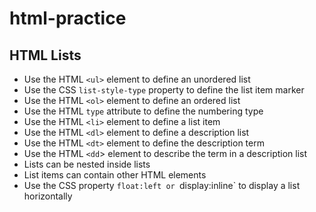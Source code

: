# html-practice

## HTML Lists
*  Use the HTML `<ul>` element to define an unordered list
*  Use the CSS `list-style-type` property to define the list item marker
*  Use the HTML `<ol>` element to define an ordered list
*  Use the HTML `type` attribute to define the numbering type
*  Use the HTML `<li>` element to define a list item
*  Use the HTML `<dl>` element to define a description list
*  Use the HTML `<dt>` element to define the description term
*  Use the HTML `<dd`> element to describe the term in a description list
*  Lists can be nested inside lists
*  List items can contain other HTML elements
*  Use the CSS property `float:left or `display:inline` to display a list horizontally